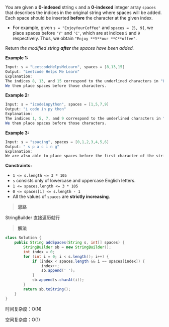 You are given a **0-indexed** string `s` and a **0-indexed** integer array `spaces` that describes the indices in the original string where spaces will be added. Each space should be inserted **before** the character at the given index.

- For example, given `s = "EnjoyYourCoffee"` and `spaces = [5, 9]`, we place spaces before `'Y'` and `'C'`, which are at indices `5` and `9` respectively. Thus, we obtain `"Enjoy **Y**our **C**offee"`.

Return *the modified string **after** the spaces have been added.*

 

**Example 1:**

```java
Input: s = "LeetcodeHelpsMeLearn", spaces = [8,13,15]
Output: "Leetcode Helps Me Learn"
Explanation: 
The indices 8, 13, and 15 correspond to the underlined characters in "LeetcodeHelpsMeLearn".
We then place spaces before those characters.
```

**Example 2:**

```java
Input: s = "icodeinpython", spaces = [1,5,7,9]
Output: "i code in py thon"
Explanation:
The indices 1, 5, 7, and 9 correspond to the underlined characters in "icodeinpython".
We then place spaces before those characters.
```

**Example 3:**

```java
Input: s = "spacing", spaces = [0,1,2,3,4,5,6]
Output: " s p a c i n g"
Explanation:
We are also able to place spaces before the first character of the string.
```

 

**Constraints:**

- `1 <= s.length <= 3 * 105`
- `s` consists only of lowercase and uppercase English letters.
- `1 <= spaces.length <= 3 * 105`
- `0 <= spaces[i] <= s.length - 1`
- All the values of `spaces` are **strictly increasing**.

> **思路**

StringBuilder 直接遍历就行

> **解法**

```java
class Solution {
    public String addSpaces(String s, int[] spaces) {
        StringBuilder sb = new StringBuilder();
        int index = 0;
        for (int i = 0; i < s.length(); i++) {
            if (index < spaces.length && i == spaces[index]) {
                index++;
                sb.append(' ');
            }
            sb.append(s.charAt(i));
        }
        return sb.toString();
    }
}
```

时间复杂度：O(N)

空间复杂度：O(1)